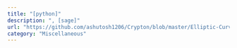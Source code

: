 ```yaml
---
title: "[python]"
description: ", [sage]"
url: "https://github.com/ashutosh1206/Crypton/blob/master/Elliptic-Curves/ellipticcurve.py"
category: "Miscellaneous"
---
```

